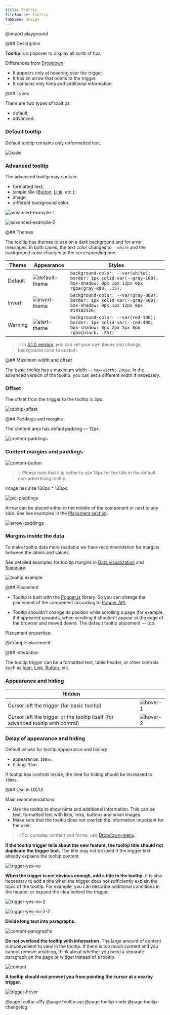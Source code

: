 ```yaml
---
title: Tooltip
fileSource: tooltip
tabName: Design
---
```


@import playground

@## Description

**Tooltip** is a popover to display all sorts of tips.

Differences from [Dropdown](/components/dropdown/):

- It appears only at hovering over the trigger.
- It has an arrow that points to the trigger.
- It contains only hints and additional information.

@## Types

There are two types of tooltips:

- default;
- advanced.

### Default tooltip

Default tooltip contains only unformatted text.

![basic](static/tooltip-basic.png)

### Advanced tooltip

The advanced tooltip may contain:

- formatted text;
- simple like ([Button](/components/button/), [Link](/components/link/), etc.);
- image;
- different background color.

![advanced-example-1](static/tooltip-advanced.png)

![advanced-example-2](static/tooltip-advanced-2.png)

@## Themes

The tooltip has themes to use on a dark background and for error messages. In both cases, the text color changes to `--white` and the background color changes to the corresponding one.

| Theme   | Appearance                                 | Styles                                                                                                                 |
| ------- | ------------------------------------------ | ---------------------------------------------------------------------------------------------------------------------- |
| Default | ![default-theme](static/default-theme.png) | `background-color: --var(white); border: 1px solid var(--gray-100); box-shadow: 0px 1px 12px 0px rgba(gray-800, .15);` |
| Invert  | ![invert-theme](static/invert-theme.png)   | `background-color: --var(gray-800); border: 1px solid var(--gray-500); box-shadow: 0px 1px 12px 0px #191B2326;`        |
| Warning | ![alert-theme](static/alert-theme.png)     | `background-color: --var(red-100); border: 1px solid var(--red-400; box-shadow: 0px 2px 5px 0px rgba(black, .25);`     |

> 💡 In [3.1.0 version](/components/tooltip/tooltip-changelog/), you can set your own theme and change background color to custom.

@## Maximum width and offset

The basic tooltip has a maximum width — `max-width: 280px`. In the advanced version of the tooltip, you can set a different width if necessary.

### Offset

The offset from the trigger to the tooltip is 4px.

![tooltip-offset](static/tooltip-offset.png)

@## Paddings and margins

The content area has defaul padding — 12px.

![content-paddings](static/tooltip-content-paddings.png)

### Content margins and paddings

![content-button](static/tooltip-button.png)

> 💡 Please note that it is better to use 14px for the title in the default non-advertising tooltip.

Image has size 130px \* 130px.

![pic-paddings](static/tooltip-pic-paddings.png)

Arrow can be placed either in the middle of the component or next to any side. See live examples in the [Placement section](/components/tooltip/#aae13e).

![arrow-paddings](static/tooltip-arrow-paddings.png)

### Margins inside the data

To make tooltip data more readable we have recommendation for margins between the labels and values.

See detailed examples for tooltip margins in [Data visualization](/data-display/chart/#ac9830) and [Summary](/patterns/summary/#a16f52).

![tooltip example](static/tooltip-margins.png)

@## Placement

- Tooltip is built with the [Popper.js](https://popper.js.org/) library. So you can change the placement of the component according to [Popper API](/utils/popper/popper-api/).

- Tooltip shouldn't change its position while scrolling a page (for example, if it appeared upwards, when scrolling it shouldn't appear at the edge of the browser and moved down). The default tooltip placement — top.

Placement properties:

@example placement

@## Interaction

The tooltip trigger can be a formatted text, table header, or other controls such as [Icon](/style/icon/), [Link](/components/link/), [Button](/components/button/), etc.

### Appearance and hiding

| Hidden                                                                            |                                |
| --------------------------------------------------------------------------------- | ------------------------------ |
| Cursor left the trigger (for basic tooltip)                                       | ![hover-1](static/hover-1.png) |
| Cursor left the trigger or the tooltip itself (for advanced tooltip with control) | ![hover-2](static/hover-2.png) |

### Delay of appearance and hiding

Default values for tooltip appearance and hiding:

- appearance: `100ms`;
- hiding: `50ms`.

If tooltip has controls inside, the time for hiding should be increased to `100ms`.

@## Use in UX/UI

Main recommendations:

- Use the tooltip to show hints and additional information. This can be text, formatted text with lists, links, buttons and small images.
- Make sure that the tooltip does not overlap the information important for the user.

> 💡 For complex content and forms, use [Dropdown-menu](/components/dropdown-menu/).

**If the tooltip trigger tells about the new feature, the tooltip title should not duplicate the trigger text.** The title may not be used if the trigger text already explains the tooltip content.

![trigger-yes-no](static/tooltip-trigger-yes-no.png)

**When the trigger is not obvious enough, add a title to the tooltip.** It is also necessary to add a title when the trigger does not sufficiently explain the topic of the tooltip. For example, you can describe additional conditions in the header, or expand the idea behind the trigger.

![trigger-yes-no-2](static/tooltip-trigger2-yes-no.png)

![trigger-yes-no-2-2](static/tooltip-trigger2-2-yes-no.png)

**Divide long text into paragraphs.**

![content-paragraphs](static/tooltip-text-yes-no.png)

**Do not overload the tooltip with information.** The large amount of content is inconvenient to view in the tooltip. If there is too much content and you cannot remove anything, think about whether you need a separate paragraph on the page or widget instead of a tooltip.

![content](static/tooltip-content-yes-no.png)

**A tooltip should not prevent you from pointing the cursor at a nearby trigger.**

![trigger-hover](static/tooltip-hover-yes-no.png)

@page tooltip-a11y
@page tooltip-api
@page tooltip-code
@page tooltip-changelog
